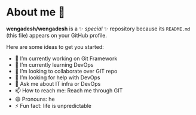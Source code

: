 # About me 👋


**wengadesh/wengadesh** is a ✨ _special_ ✨ repository because its `README.md` (this file) appears on your GitHub profile.

Here are some ideas to get you started:

- 🔭 I’m currently working on Git Framework
- 🌱 I’m currently learning DevOps
- 👯 I’m looking to collaborate over GIT repo
- 🤔 I’m looking for help with DevOps
- 💬 Ask me about IT infra or DevOps
- 📫 How to reach me: Reach me through GIT
- 😄 Pronouns: he
- ⚡ Fun fact: life is unpredictable

